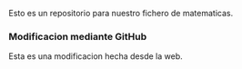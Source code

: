 Esto es un repositorio para nuestro fichero de matematicas.

### Modificacion mediante GitHub

Esta es una modificacion hecha desde la web. 
